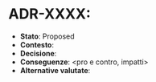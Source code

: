 # ADR-XXXX: <Titolo Decisione>
- **Stato**: Proposed
- **Contesto**: <contesto e vincoli>
- **Decisione**: <decisione presa>
- **Conseguenze**: <pro e contro, impatti>
- **Alternative valutate**: <opzioni con trade-off>
